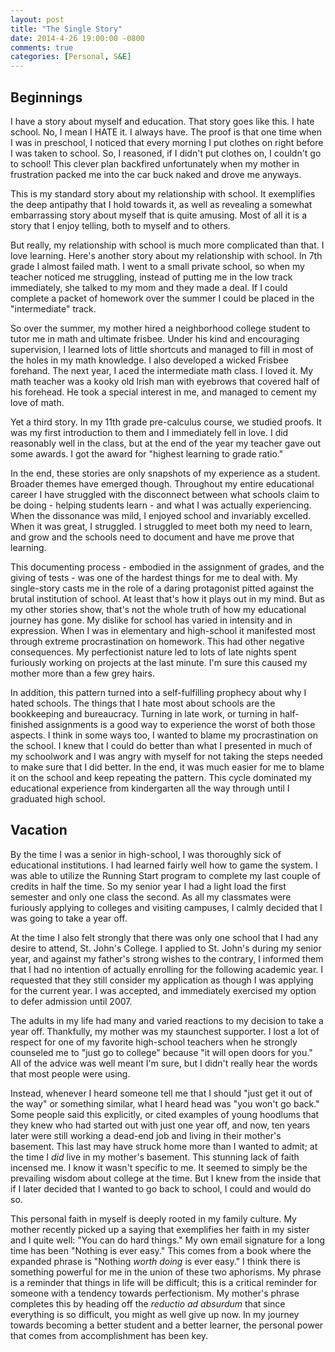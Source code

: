 ```yaml
---
layout: post
title: "The Single Story"
date: 2014-4-26 19:00:00 -0800
comments: true
categories: [Personal, S&E]
---
```


## Beginnings
I have a story about myself and education.  That story goes like this.
I hate school.  No, I mean I HATE it.  I always have.  The proof is
that one time when I was in preschool, I noticed that every morning I
put clothes on right before I was taken to school.  So, I reasoned, if
I didn't put clothes on, I couldn't go to school!  This clever plan
backfired unfortunately when my mother in frustration packed me into
the car buck naked and drove me anyways.

<!--more-->

This is my standard story about my relationship with school.  It
exemplifies the deep antipathy that I hold towards it, as well as
revealing a somewhat embarrassing story about myself that is quite
amusing. Most of all it is a story that I enjoy telling, both to
myself and to others.

But really, my relationship with school is much more complicated than
that. I love learning.  Here's another story about my relationship
with school.  In 7th grade I almost failed math. I went to a small
private school, so when my teacher noticed me struggling, instead of
putting me in the low track immediately, she talked to my mom and they
made a deal.  If I could complete a packet of homework over the summer
I could be placed in the "intermediate" track.

So over the summer, my mother hired a neighborhood college student to
tutor me in math and ultimate frisbee.  Under his kind and encouraging
supervision, I learned lots of little shortcuts and managed to fill in
most of the holes in my math knowledge. I also developed a wicked
Frisbee forehand.  The next year, I aced the intermediate math class.
I loved it.  My math teacher was a kooky old Irish man with eyebrows
that covered half of his forehead.  He took a special interest in me,
and managed to cement my love of math.

Yet a third story.  In my 11th grade pre-calculus course, we studied
proofs.  It was my first introduction to them and I immediately fell
in love.  I did reasonably well in the class, but at the end of the
year my teacher gave out some awards.  I got the award for "highest
learning to grade ratio."

In the end, these stories are only snapshots of my experience as a
student. Broader themes have emerged though. Throughout my entire
educational career I have struggled with the disconnect between what
schools claim to be doing - helping students learn - and what I was
actually experiencing.  When the dissonance was mild, I enjoyed school
and invariably excelled.  When it was great, I struggled.  I struggled
to meet both my need to learn, and grow and the schools need to
document and have me prove that learning.

This documenting process - embodied in the assignment of grades, and
the giving of tests - was one of the hardest things for me to deal
with. My single-story casts me in the role of a daring protagonist
pitted against the brutal institution of school.  At least that's how
it plays out in my mind.  But as my other stories show, that's not the
whole truth of how my educational journey has gone.  My dislike for
school has varied in intensity and in expression.  When I was in
elementary and high-school it manifested most through extreme
procrastination on homework.  This had other negative consequences.
My perfectionist nature led to lots of late nights spent furiously
working on projects at the last minute. I'm sure this caused my mother
more than a few grey hairs.

In addition, this pattern turned into a self-fulfilling prophecy about
why I hated schools. The things that I hate most about schools are the
bookkeeping and bureaucracy.  Turning in late work, or turning in
half-finished assignments is a good way to experience the worst of
both those aspects.  I think in some ways too, I wanted to blame my
procrastination on the school.  I knew that I could do better than
what I presented in much of my schoolwork and I was angry with myself
for not taking the steps needed to make sure that I did better.  In
the end, it was much easier for me to blame it on the school and keep
repeating the pattern. This cycle dominated my educational experience
from kindergarten all the way through until I graduated high school.

## Vacation

By the time I was a senior in high-school, I was thoroughly sick of
educational institutions.  I had learned fairly well how to game the
system.  I was able to utilize the Running Start program to complete
my last couple of credits in half the time.  So my senior year I had a
light load the first semester and only one class the second.  As all
my classmates were furiously applying to colleges and visiting
campuses, I calmly decided that I was going to take a year off.

At the time I also felt strongly that there was only one school that I
had any desire to attend, St. John's College.  I applied to St. John's
during my senior year, and against my father's strong wishes to the
contrary, I informed them that I had no intention of actually
enrolling for the following academic year.  I requested that they
still consider my application as though I was applying for the current
year. I was accepted, and immediately exercised my option to defer
admission until 2007.

The adults in my life had many and varied reactions to my decision to
take a year off.  Thankfully, my mother was my staunchest supporter.
I lost a lot of respect for one of my favorite high-school teachers
when he strongly counseled me to "just go to college" because "it will
open doors for you."  All of the advice was well meant I'm sure, but I
didn't really hear the words that most people were using.

Instead, whenever I heard someone tell me that I should "just get it
out of the way" or something similar, what I heard head was "you won't
go back."  Some people said this explicitly, or cited examples of
young hoodlums that they knew who had started out with just one year
off, and now, ten years later were still working a dead-end job and
living in their mother's basement.  This last may have struck home
more than I wanted to admit; at the time I _did_ live in my mother's
basement.  This stunning lack of faith incensed me.  I know it wasn't
specific to me.  It seemed to simply be the prevailing wisdom about
college at the time.  But I knew from the inside that if I later
decided that I wanted to go back to school, I could and would do so.

This personal faith in myself is deeply rooted in my family
culture. My mother recently picked up a saying that exemplifies her
faith in my sister and I quite well: "You can do hard things." My own
email signature for a long time has been "Nothing is ever easy."  This
comes from a book where the expanded phrase is "Nothing _worth doing_
is ever easy."  I think there is something powerful for me in the
union of these two aphorisms.  My phrase is a reminder that things in
life will be difficult; this is a critical reminder for someone with a
tendency towards perfectionism.  My mother's phrase completes this by
heading off the _reductio ad absurdum_ that since everything is so
difficult, you might as well give up now.  In my journey towards
becoming a better student and a better learner, the personal power
that comes from accomplishment has been key.
